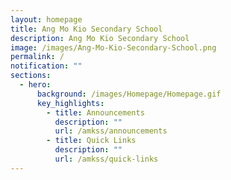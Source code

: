 ```yaml
---
layout: homepage
title: Ang Mo Kio Secondary School
description: Ang Mo Kio Secondary School
image: /images/Ang-Mo-Kio-Secondary-School.png
permalink: /
notification: ""
sections:
  - hero:
      background: /images/Homepage/Homepage.gif
      key_highlights:
        - title: Announcements
          description: ""
          url: /amkss/announcements
        - title: Quick Links
          description: ""
          url: /amkss/quick-links
---
```

